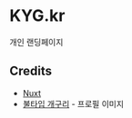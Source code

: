 # KYG.kr

개인 랜딩페이지

## Credits

- [Nuxt](https://nuxt.com)
- [불타입 개구리](https://twitter.com/7HD3M5L4) - 프로필 이미지
